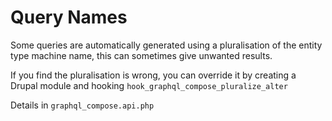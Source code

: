 # Query Names

Some queries are automatically generated using a pluralisation of the entity type machine name, this can sometimes give unwanted results.

If you find the pluralisation is wrong, you can override it by creating a Drupal module and hooking `hook_graphql_compose_pluralize_alter`

Details in `graphql_compose.api.php`
